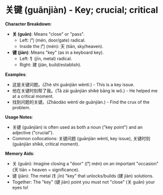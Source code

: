 # **关键 (guānjiàn) - Key; crucial; critical**

**Character Breakdown**:  
- **关 (guān)**: Means "close" or "pass".
  - Left: 门 (mén, door/gate) radical.
  - Inside the 门 (mén): 天 (tiān, sky/heaven).  
- **键 (jiàn)**: Means "key" (as in a keyboard key).
  - Left: 钅(jīn, metal) radical.
  - Right: 建 (jiàn, build/establish).

**Examples**:  
- 这是关键问题。(Zhè shì guānjiàn wèntí.) - This is a key issue.  
- 他在关键时刻帮了我。(Tā zài guānjiàn shíkè bāng le wǒ.) - He helped me at a critical moment.  
- 找到问题的关键。(Zhǎodào wèntí de guānjiàn.) - Find the crux of the problem.

**Usage Notes**:  
- 关键 (guānjiàn) is often used as both a noun ("key point") and an adjective ("crucial").  
- Common collocations: 关键问题 (guānjiàn wèntí, key issue), 关键时刻 (guānjiàn shíkè, critical moment).

**Memory Aids**:  
- 关 (guān): Imagine closing a "door" (门 mén) on an important "occasion" (天 tiān = heaven = significance).  
- 键 (jiàn): The metal (钅jīn) "key" that unlocks/builds (建 jiàn) solutions.  
- Together: The "key" (键 jiàn) point you must not "close" (关 guān) your eyes to!